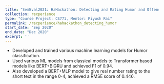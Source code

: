 ```yaml
---
title: "SemEval2021: HaHackathon: Detecting and Rating Humor and Offense"
collection: rexperience
type: "Course Project: CS771, Mentor: Piyush Rai"
permalink: /rexperience/hahackathon_detecting_humor
start_date: "Sep 2020"
end_date: "Dec 2020" 
excerpt: ''
---
```


- Developed and trained various machine learning models for Humor classification.
- Used various ML models from classical models to Transformer based models like BERT+BiGRU and achieved F1 of 0.94.
- Also developed a BERT+MLP model to give real number rating to the short text in the range 0-4, achieved a RMSE
score of 0.446.

